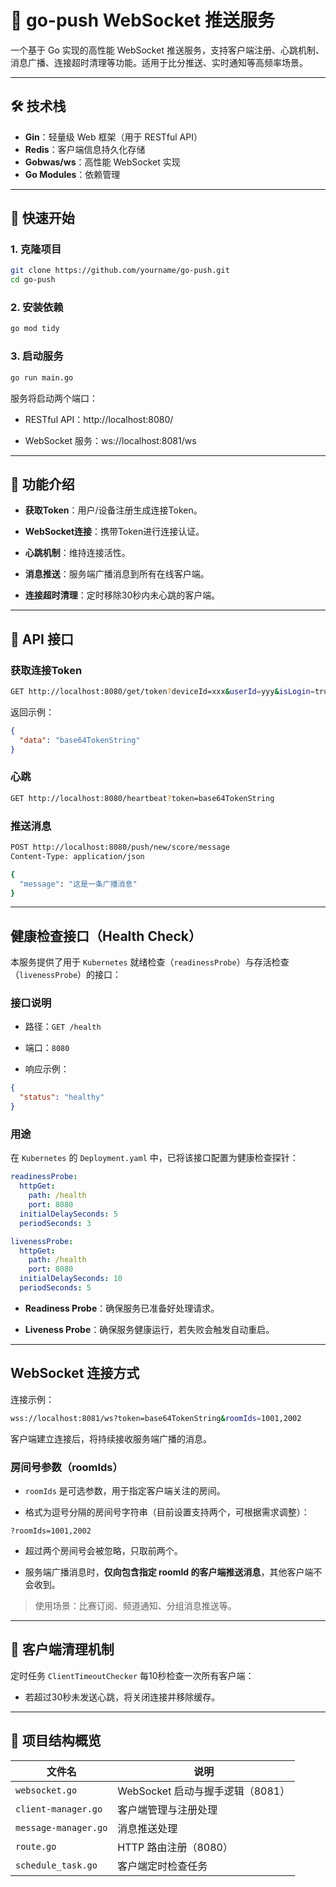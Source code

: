 # 📡 go-push WebSocket 推送服务

一个基于 Go 实现的高性能 WebSocket 推送服务，支持客户端注册、心跳机制、消息广播、连接超时清理等功能。适用于比分推送、实时通知等高频率场景。

---

## 🛠️ 技术栈

- **Gin**：轻量级 Web 框架（用于 RESTful API）
- **Redis**：客户端信息持久化存储
- **Gobwas/ws**：高性能 WebSocket 实现
- **Go Modules**：依赖管理

---

## 🚀 快速开始

### 1. 克隆项目

```bash
git clone https://github.com/yourname/go-push.git
cd go-push
```

### 2. 安装依赖

```bash
go mod tidy
```
### 3. 启动服务

```bash
go run main.go
```

服务将启动两个端口：

- RESTful API：http://localhost:8080/

- WebSocket 服务：ws://localhost:8081/ws

---

## 🧩 功能介绍

- **获取Token**：用户/设备注册生成连接Token。

- **WebSocket连接**：携带Token进行连接认证。

- **心跳机制**：维持连接活性。

- **消息推送**：服务端广播消息到所有在线客户端。

- **连接超时清理**：定时移除30秒内未心跳的客户端。

---

## 📡 API 接口

### 获取连接Token

```bash
GET http://localhost:8080/get/token?deviceId=xxx&userId=yyy&isLogin=true
```

返回示例：

```json
{
  "data": "base64TokenString"
}
```

### 心跳

```bash
GET http://localhost:8080/heartbeat?token=base64TokenString
```

### 推送消息

```bash
POST http://localhost:8080/push/new/score/message
Content-Type: application/json

{
  "message": "这是一条广播消息"
}
```

---

## 健康检查接口（Health Check）

本服务提供了用于 `Kubernetes` 就绪检查（`readinessProbe`）与存活检查（`livenessProbe`）的接口：

### 接口说明

- 路径：`GET /health`

- 端口：`8080`

- 响应示例：

```json
{
  "status": "healthy"
}
```

### 用途

在 `Kubernetes` 的 `Deployment.yaml` 中，已将该接口配置为健康检查探针：

```yaml
readinessProbe:
  httpGet:
    path: /health
    port: 8080
  initialDelaySeconds: 5
  periodSeconds: 3

livenessProbe:
  httpGet:
    path: /health
    port: 8080
  initialDelaySeconds: 10
  periodSeconds: 5
```

- **Readiness Probe**：确保服务已准备好处理请求。

- **Liveness Probe**：确保服务健康运行，若失败会触发自动重启。

---

##  WebSocket 连接方式

连接示例：

```bash
wss://localhost:8081/ws?token=base64TokenString&roomIds=1001,2002
```

客户端建立连接后，将持续接收服务端广播的消息。

###  房间号参数（roomIds）

- `roomIds` 是可选参数，用于指定客户端关注的房间。

- 格式为逗号分隔的房间号字符串（目前设置支持两个，可根据需求调整）：

```text
?roomIds=1001,2002
```
    

- 超过两个房间号会被忽略，只取前两个。

- 服务端广播消息时，**仅向包含指定 roomId 的客户端推送消息**，其他客户端不会收到。

> 使用场景：比赛订阅、频道通知、分组消息推送等。

---

## 🧹 客户端清理机制

定时任务 `ClientTimeoutChecker` 每10秒检查一次所有客户端：

- 若超过30秒未发送心跳，将关闭连接并移除缓存。


---

## 📁 项目结构概览

| 文件名                  | 说明                      |
| -------------------- | ----------------------- |
| `websocket.go`       | WebSocket 启动与握手逻辑（8081） |
| `client-manager.go`  | 客户端管理与注册处理              |
| `message-manager.go` | 消息推送处理                  |
| `route.go`           | HTTP 路由注册（8080）         |
| `schedule_task.go`   | 客户端定时检查任务               |



